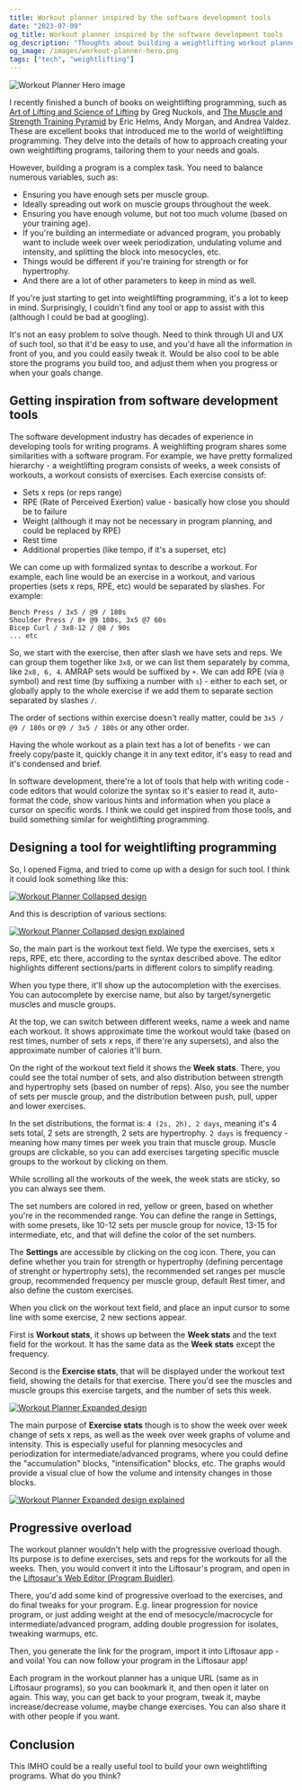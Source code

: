 ```yaml
---
title: Workout planner inspired by the software development tools
date: "2023-07-09"
og_title: Workout planner inspired by the software development tools
og_description: "Thoughts about building a weightlifting workout planner, which is inspired by the ideas from the software development tools"
og_image: /images/workout-planner-hero.png
tags: ["tech", "weightlifting"]
---
```


![Workout Planner Hero image](../../images/workout-planner-hero.png)

I recently finished a bunch of books on weightlifting programming, such as [Art of Lifting and Science of Lifting](https://www.strongerbyscience.com/art-and-science/) by Greg Nuckols, and [The Muscle and Strength Training Pyramid](https://muscleandstrengthpyramids.com/) by Eric Helms, Andy Morgan, and Andrea Valdez. These are excellent books that introduced me to the world of weightlifting programming. They delve into the details of how to approach creating your own weightlifting programs, tailoring them to your needs and goals.

However, building a program is a complex task. You need to balance numerous variables, such as:

- Ensuring you have enough sets per muscle group.
- Ideally spreading out work on muscle groups throughout the week.
- Ensuring you have enough volume, but not too much volume (based on your training age).
- If you're building an intermediate or advanced program, you probably want to include week over week periodization, undulating volume and intensity, and splitting the block into mesocycles, etc.
- Things would be different if you're training for strength or for hypertrophy.
- And there are a lot of other parameters to keep in mind as well.

If you're just starting to get into weightlifting programming, it's a lot to keep in mind. Surprisingly, I couldn't find any tool or app to assist with this (although I could be bad at googling).

It's not an easy problem to solve though. Need to think through UI and UX of such tool, so that it'd be easy to use, and you'd have all the information in front of you, and you could easily tweak it. Would be also cool to be able store the programs you build too, and adjust them when you progress or when your goals change.

## Getting inspiration from software development tools

The software development industry has decades of experience in developing tools for writing programs. A weighlifting program shares some similarities with a software program. For example, we have pretty formalized hierarchy - a weightlifting program consists of weeks, a week consists of workouts, a workout consists of exercises. Each exercise consists of:

- Sets x reps (or reps range)
- RPE (Rate of Perceived Exertion) value - basically how close you should be to failure
- Weight (although it may not be necessary in program planning, and could be replaced by RPE)
- Rest time
- Additional properties (like tempo, if it's a superset, etc)

We can come up with formalized syntax to describe a workout. For example, each line would be an exercise in a workout, and various properties (sets x reps, RPE, etc) would be separated by slashes. For example:

```
Bench Press / 3x5 / @9 / 180s
Shoulder Press / 8+ @9 180s, 3x5 @7 60s
Bicep Curl / 3x8-12 / @8 / 90s
... etc
```

So, we start with the exercise, then after slash we have sets and reps. We can group them together like `3x8`, or we can list them separately by comma, like `2x8, 6, 4`. AMRAP sets would be suffixed by `+`. We can add RPE (via `@` symbol) and rest time (by suffixing a number with `s`) - either to each set, or globally apply to the whole exercise if we add them to separate section separated by slashes `/`.

The order of sections within exercise doesn't really matter, could be `3x5 / @9 / 180s` or `@9 / 3x5 / 180s` or any other order.

Having the whole workout as a plain text has a lot of benefits - we can freely copy/paste it, quickly change it in any text editor, it's easy to read and it's condensed and brief.

In software development, there're a lot of tools that help with writing code - code editors that would colorize the syntax so it's easier to read it, auto-format the code, show various hints and information when you place a cursor on specific words. I think we could get inspired from those tools, and build something similar for weightlifting programming.

## Designing a tool for weightlifting programming

So, I opened Figma, and tried to come up with a design for such tool. I think it could look something like this:

<a href="../../images/workout-planner-collapsed.png" target="_blank">
<img src="../../images/workout-planner-collapsed.png" alt="Workout Planner Collapsed design" />
</a>

And this is description of various sections:

<a href="../../images/workout-planner-collapsed-explained.png" target="_blank">
<img src="../../images/workout-planner-collapsed-explained.png" alt="Workout Planner Collapsed design explained" />
</a>

So, the main part is the workout text field. We type the exercises, sets x reps, RPE, etc there, according to the syntax described above. The editor highlights different sections/parts in different colors to simplify reading.

When you type there, it'll show up the autocompletion with the exercises. You can autocomplete by exercise name, but also by target/synergetic muscles and muscle groups.

At the top, we can switch between different weeks, name a week and name each workout. It shows approximate time
the workout would take (based on rest times, number of sets x reps, if there're any supersets), and also the approximate number of calories it'll burn.

On the right of the workout text field it shows the **Week stats**. There, you could see the total number of sets, and also distribution between strength and hypertrophy sets (based on number of reps). Also, you see the number of sets per muscle group, and the distribution between push, pull, upper and lower exercises.

In the set distributions, the format is: `4 (2s, 2h), 2 days`, meaning it's 4 sets total, 2 sets are strength, 2 sets are hypertrophy. `2 days` is frequency - meaning how many times per week you train that muscle group. Muscle groups are clickable, so you can add exercises targeting specific muscle groups to the workout by clicking on them.

While scrolling all the workouts of the week, the week stats are sticky, so you can always see them.

The set numbers are colored in red, yellow or green, based on whether you're in the recommended range. You can define the range in Settings, with some presets, like 10-12 sets per muscle group for novice, 13-15 for intermediate, etc, and that will define the color of the set numbers.

The **Settings** are accessible by clicking on the cog icon. There, you can define whether you train for strength or hypertrophy (defining percentage of strenght or hypertrophy sets), the recommended set ranges per muscle group, recommended frequency per muscle group, default Rest timer, and also define the custom exercises.

When you click on the workout text field, and place an input cursor to some line with some exercise, 2 new sections appear.

First is **Workout stats**, it shows up between the **Week stats** and the text field for the workout. It has the same data as the **Week stats** except the frequency.

Second is the **Exercise stats**, that will be displayed under the workout text field, showing the details for that exercise. There you'd see the muscles and muscle groups this exercise targets, and the number of sets this week.

<a href="../../images/workout-planner-expanded.png" target="_blank">
<img src="../../images/workout-planner-expanded.png" alt="Workout Planner Expanded design" />
</a>

The main purpose of **Exercise stats** though is to show the week over week change of sets x reps, as well as the week over week graphs of volume and intensity. This is especially useful for planning mesocycles and periodization for intermediate/advanced programs, where you could define the "accumulation" blocks, "intensification" blocks, etc. The graphs would provide a visual clue of how the volume and intensity changes in those blocks.

<a href="../../images/workout-planner-expanded-explained.png" target="_blank">
<img src="../../images/workout-planner-expanded-explained.png" alt="Workout Planner Expanded design explained" />
</a>

## Progressive overload

The workout planner wouldn't help with the progressive overload though. Its purpose is to define exercises, sets and reps for the workouts for all the weeks. Then, you would convert it into the Liftosaur's program, and open in the [Liftosaur's Web Editor (Program Buidler)](/program).

There, you'd add some kind of progressive overload to the exercises, and do final tweaks for your program. E.g. linear progression for novice program, or just adding weight at the end of mesocycle/macrocycle for intermediate/advanced program, adding double progression for isolates, tweaking warmups, etc.

Then, you generate the link for the program, import it into Liftosaur app - and voila! You can now follow your program in the Liftosaur app!

Each program in the workout planner has a unique URL (same as in Liftosaur programs), so you can bookmark it, and then open it later on again. This way, you can get back to your program, tweak it, maybe increase/decrease volume, maybe change exercises. You can also share it with other people if you want.

## Conclusion

This IMHO could be a really useful tool to build your own weightlifting programs. What do you think?
